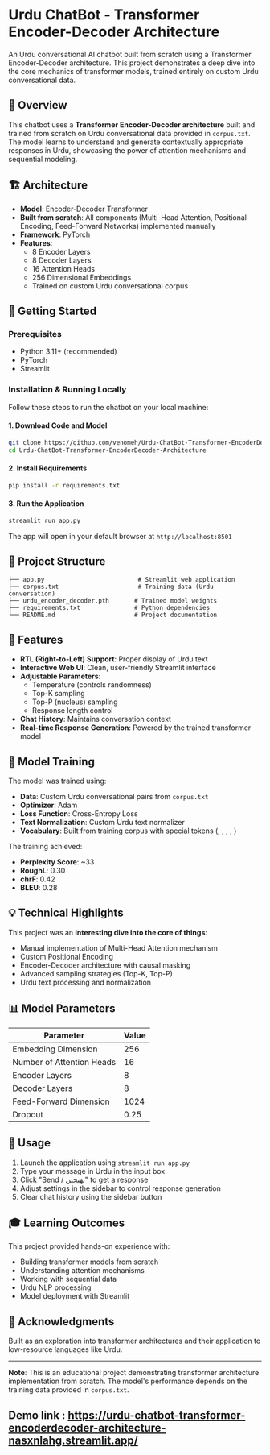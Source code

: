 # Urdu ChatBot - Transformer Encoder-Decoder Architecture

An Urdu conversational AI chatbot built from scratch using a Transformer Encoder-Decoder architecture. This project demonstrates a deep dive into the core mechanics of transformer models, trained entirely on custom Urdu conversational data.

## 🌟 Overview

This chatbot uses a **Transformer Encoder-Decoder architecture** built and trained from scratch on Urdu conversational data provided in `corpus.txt`. The model learns to understand and generate contextually appropriate responses in Urdu, showcasing the power of attention mechanisms and sequential modeling.

## 🏗️ Architecture

- **Model**: Encoder-Decoder Transformer
- **Built from scratch**: All components (Multi-Head Attention, Positional Encoding, Feed-Forward Networks) implemented manually
- **Framework**: PyTorch
- **Features**:
  - 8 Encoder Layers
  - 8 Decoder Layers
  - 16 Attention Heads
  - 256 Dimensional Embeddings
  - Trained on custom Urdu conversational corpus

## 🚀 Getting Started

### Prerequisites

- Python 3.11+ (recommended)
- PyTorch
- Streamlit

### Installation & Running Locally

Follow these steps to run the chatbot on your local machine:

#### 1. Download Code and Model

```bash
git clone https://github.com/venomeh/Urdu-ChatBot-Transformer-EncoderDecoder-Architecture.git
cd Urdu-ChatBot-Transformer-EncoderDecoder-Architecture
```

#### 2. Install Requirements

```bash
pip install -r requirements.txt
```

#### 3. Run the Application

```bash
streamlit run app.py
```

The app will open in your default browser at `http://localhost:8501`

## 📁 Project Structure

```
├── app.py                          # Streamlit web application
├── corpus.txt                      # Training data (Urdu conversation)
├── urdu_encoder_decoder.pth       # Trained model weights
├── requirements.txt               # Python dependencies
└── README.md                      # Project documentation
```

## 🎯 Features

- **RTL (Right-to-Left) Support**: Proper display of Urdu text
- **Interactive Web UI**: Clean, user-friendly Streamlit interface
- **Adjustable Parameters**:
  - Temperature (controls randomness)
  - Top-K sampling
  - Top-P (nucleus) sampling
  - Response length control
- **Chat History**: Maintains conversation context
- **Real-time Response Generation**: Powered by the trained transformer model

## 🧠 Model Training

The model was trained using:
- **Data**: Custom Urdu conversational pairs from `corpus.txt`
- **Optimizer**: Adam
- **Loss Function**: Cross-Entropy Loss
- **Text Normalization**: Custom Urdu text normalizer
- **Vocabulary**: Built from training corpus with special tokens (<PAD>, <SOS>, <EOS>, <UNK>, <MASK>)

The training achieved:
- **Perplexity Score**: ~33
- **RoughL**: 0.30
- **chrF**: 0.42
- **BLEU**: 0.28

  
## 💡 Technical Highlights

This project was an **interesting dive into the core of things**:
- Manual implementation of Multi-Head Attention mechanism
- Custom Positional Encoding
- Encoder-Decoder architecture with causal masking
- Advanced sampling strategies (Top-K, Top-P)
- Urdu text processing and normalization

## 📊 Model Parameters

| Parameter | Value |
|-----------|-------|
| Embedding Dimension | 256 |
| Number of Attention Heads | 16 |
| Encoder Layers | 8 |
| Decoder Layers | 8 |
| Feed-Forward Dimension | 1024 |
| Dropout | 0.25 |


## 📝 Usage

1. Launch the application using `streamlit run app.py`
2. Type your message in Urdu in the input box
3. Click "Send / بھیجیں" to get a response
4. Adjust settings in the sidebar to control response generation
5. Clear chat history using the sidebar button

## 🎓 Learning Outcomes

This project provided hands-on experience with:
- Building transformer models from scratch
- Understanding attention mechanisms
- Working with sequential data
- Urdu NLP processing
- Model deployment with Streamlit



## 🙏 Acknowledgments

Built as an exploration into transformer architectures and their application to low-resource languages like Urdu.

---

**Note**: This is an educational project demonstrating transformer architecture implementation from scratch. The model's performance depends on the training data provided in `corpus.txt`.

## Demo link : https://urdu-chatbot-transformer-encoderdecoder-architecture-nasxnlahg.streamlit.app/
